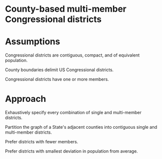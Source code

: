 
County-based multi-member Congressional districts
=================================================

# Assumptions


Congressional districts are contiguous, compact, and of equivalent population.

County boundaries delimit US Congressional districts.

Congressional districts have one or more members.
# Approach


Exhaustively specify every combination of single and multi-member districts.

Partition the graph of a State's adjacent counties into contiguous single and multi-member districts.

Prefer districts with fewer members.

Prefer districts with smallest deviation in population from average.